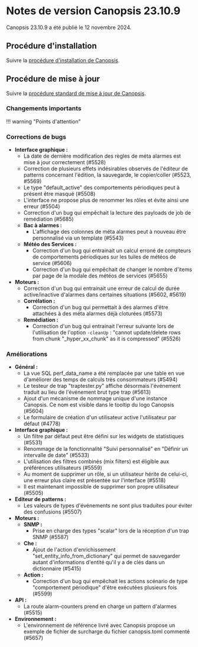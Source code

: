 # Notes de version Canopsis 23.10.9

Canopsis 23.10.9 a été publié le 12 novembre 2024.

## Procédure d'installation

Suivre la [procédure d'installation de Canopsis](../guide-administration/installation/index.md).

## Procédure de mise à jour

Suivre la [procédure standard de mise à jour de Canopsis](../guide-administration/mise-a-jour/index.md).


### Changements importants

!!! warning "Points d'attention"

### Corrections de bugs

*  **Interface graphique :**
    * La date de dernière modification des règles de méta alarmes est mise à jour correctement (#5528)
    * Correction de plusieurs effets indésirables observés de l'éditeur de patterns concernant l'édition, la sauvegarde, le copier/coller (#5523, #5569)
    * Le type "default_active" des comportements périodiques peut à présent être masqué (#5508)
    * L'interface ne propose plus de renommer les rôles et évite ainsi une erreur (#5504)
    * Correction d'un bug qui empêchait la lecture des payloads de job de remédiation (#5685)
    * **Bac à alarmes :**
        * L'affichage des colonnes de méta alarmes peut à nouveau être personnalisé via un template (#5543)
    * **Météo des Services :**
        * Correction d'un bug qui entrainait un calcul erroné de compteurs de comportements périodiques sur les tuiles de météos de service (#5606)
        * Correction d'un bug qui empêchait de changer le nombre d'items par page de la modale des météos de services (#5655)
*  **Moteurs :**
    * Correction d'un bug qui entrainait une erreur de calcul de durée active/inactive d'alarmes dans certaines situations (#5602, #5619)
    * **Corrélation :**
        * Correction d'un bug qui permettait à des alarmes d'être attachées à des méta alarmes déjà cloturées (#5573)
    * **Remédiation :**
        * Correction d'un bug qui entrainait l'erreur suivante lors de l'utilisation de l'option `-cleanUp` : "cannot update/delete rows from chunk \"_hyper_xx_chunk\" as it is compressed" (#5526)

### Améliorations

*  **Général :**
    * La vue SQL perf_data_name a été remplacée par une table en vue d'améliorer des temps de calculs très consommateurs (#5494)
    * Le testeur de trap "traptester.py" affiche désormais l'événement traduit au lieu de l'événement brut type trap (#5613)
    * Ajout d'un mécanisme de nommage unique d'une instance Canopsis. Ce nom est visible dans le tooltip du logo Canopsis (#5604)
    * Le formulaire de création d'un utilisateur active l'utilisateur par défaut (#4778)
*  **Interface graphique :**
    * Un filtre par défaut peut être défini sur les widgets de statistiques (#5531)
    * Renommage de la fonctionnalité "Suivi personnalisé" en "Définir un intervalle de date" (#5533)
    * L'utilisation des filtres combinés (mix filters) est éligible aux préférénces utilisateurs (#5559)
    * Au moment de supprimer un rôle, si un utilisateur hérite de celui-ci, une erreur plus claire est présentée sur l'interface (#5518)
    * Il est maintenant impossible de supprimer son propre utilisateur (#5505)
*  **Editeur de patterns :**
    * Les valeurs de types d'événements ne sont plus traduites pour éviter des confusions (#5507)
*  **Moteurs :**
    * **SNMP :**
       * Prise en charge des types "scalar" lors de la réception d'un trap SNMP (#5587)
    * **Che :**
        * Ajout de l'action d'enrichissement "set_entity_info_from_dictionary" qui permet de sauvegarder autant d'informations d'entité qu'il y a de clés dans un dictionnaire (#5415)
    * **Action :**
        * Correction d'un bug qui empêchait les actions scénario de type "comportement périodique" d'être exécutées plusieurs fois (#5599)
*  **API :**
    * La route alarm-counters prend en charge un pattern d'alarmes (#5515)
*  **Environnement :**
   * L'environnement de référence livré avec Canopsis propose un exemple de fichier de surcharge du fichier canopsis.toml commenté (#5657)
